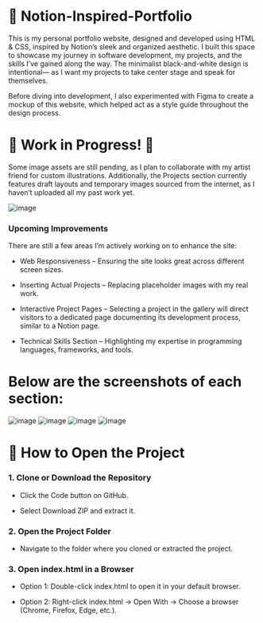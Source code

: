 # 📓 Notion-Inspired-Portfolio

This is my personal portfolio website, designed and developed using HTML & CSS, inspired by Notion’s sleek and organized aesthetic. I built this space to showcase my journey in software development, my projects, and the skills I’ve gained along the way. The minimalist black-and-white design is intentional— as I want my projects to take center stage and speak for themselves.

Before diving into development, I also experimented with Figma to create a mockup of this website, which helped act as a style guide throughout the design process.

# 🚧 Work in Progress! 🚧

Some image assets are still pending, as I plan to collaborate with my artist friend for custom illustrations. Additionally, the Projects section currently features draft layouts and temporary images sourced from the internet, as I haven’t uploaded all my past work yet. 

![image](https://github.com/user-attachments/assets/fd5d8fb7-a797-409e-80b4-3a10ec66a50b)


### Upcoming Improvements 
There are still a few areas I’m actively working on to enhance the site:

- Web Responsiveness – Ensuring the site looks great across different screen sizes.

- Inserting Actual Projects – Replacing placeholder images with my real work.

- Interactive Project Pages – Selecting a project in the gallery will direct visitors to a dedicated page documenting its development process, similar to a Notion page.

- Technical Skills Section – Highlighting my expertise in programming languages, frameworks, and tools.
  

# Below are the screenshots of each section:

![image](https://github.com/user-attachments/assets/cd62da10-cdd8-40b6-b344-9400537db711)
![image](https://github.com/user-attachments/assets/b778ae18-1e51-4ff1-97bc-1a634892984d)
![image](https://github.com/user-attachments/assets/9e6908a4-8e1e-43f3-82e2-b31fd0feb944)
![image](https://github.com/user-attachments/assets/4f979cc5-1208-4a96-a853-6dc8194fde55)


# 📌 How to Open the Project

### 1. Clone or Download the Repository 

- Click the Code button on GitHub.

- Select Download ZIP and extract it.

### 2. Open the Project Folder

- Navigate to the folder where you cloned or extracted the project.

### 3. Open index.html in a Browser

- Option 1: Double-click index.html to open it in your default browser.

- Option 2: Right-click index.html → Open With → Choose a browser (Chrome, Firefox, Edge, etc.).
